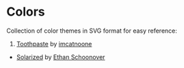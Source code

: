 # Colors

Collection of color themes in SVG format for easy reference:

1. [Toothpaste](https://github.com/imcatnoone/toothpaste) by [imcatnoone](https://twitter.com/imcatnoone)
* [Solarized](http://ethanschoonover.com/solarized) by [Ethan Schoonover](https://twitter.com/ethanschoonover)
